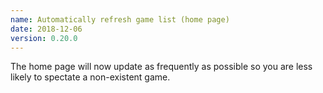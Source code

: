 ```yaml
---
name: Automatically refresh game list (home page)
date: 2018-12-06
version: 0.20.0
---
```


The home page will now update as frequently as possible so you are less likely to spectate a non-existent game.
